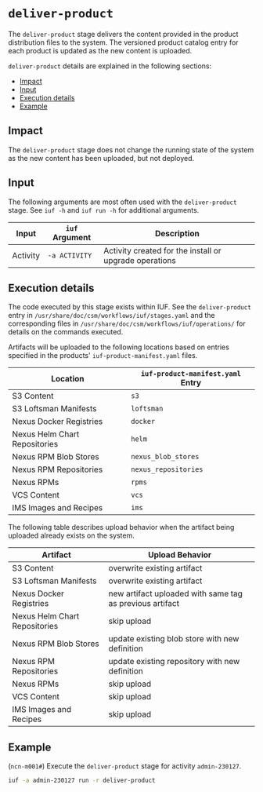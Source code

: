 # `deliver-product`

The `deliver-product` stage delivers the content provided in the product distribution files to the system. The versioned product catalog entry for each product is updated as the new content is uploaded.

`deliver-product` details are explained in the following sections:

- [Impact](#impact)
- [Input](#input)
- [Execution details](#execution-details)
- [Example](#example)

## Impact

The `deliver-product` stage does not change the running state of the system as the new content has been uploaded, but not deployed.

## Input

The following arguments are most often used with the `deliver-product` stage. See `iuf -h` and `iuf run -h` for additional arguments.

| Input    | `iuf` Argument | Description                                            |
|----------|----------------|--------------------------------------------------------|
| Activity | `-a ACTIVITY`  | Activity created for the install or upgrade operations |

## Execution details

The code executed by this stage exists within IUF. See the `deliver-product` entry in `/usr/share/doc/csm/workflows/iuf/stages.yaml` and the corresponding files in `/usr/share/doc/csm/workflows/iuf/operations/`
for details on the commands executed.

Artifacts will be uploaded to the following locations based on entries specified in the products' `iuf-product-manifest.yaml` files.

| Location                      | `iuf-product-manifest.yaml` Entry |
|-------------------------------|-----------------------------------|
| S3 Content                    | `s3`                              |
| S3 Loftsman Manifests         | `loftsman`                        |
| Nexus Docker Registries       | `docker`                          |
| Nexus Helm Chart Repositories | `helm`                            |
| Nexus RPM Blob Stores         | `nexus_blob_stores`               |
| Nexus RPM Repositories        | `nexus_repositories`              |
| Nexus RPMs                    | `rpms`                            |
| VCS Content                   | `vcs`                             |
| IMS Images and Recipes        | `ims`                             |

The following table describes upload behavior when the artifact being uploaded already exists on the system.

| Artifact                      | Upload Behavior                                          |
|-------------------------------|----------------------------------------------------------|
| S3 Content                    | overwrite existing artifact                              |
| S3 Loftsman Manifests         | overwrite existing artifact                              |
| Nexus Docker Registries       | new artifact uploaded with same tag as previous artifact |
| Nexus Helm Chart Repositories | skip upload                                              |
| Nexus RPM Blob Stores         | update existing blob store with new definition           |
| Nexus RPM Repositories        | update existing repository with new definition           |
| Nexus RPMs                    | skip upload                                              |
| VCS Content                   | skip upload                                              |
| IMS Images and Recipes        | skip upload                                              |

## Example

(`ncn-m001#`) Execute the `deliver-product` stage for activity `admin-230127`.

```bash
iuf -a admin-230127 run -r deliver-product
```
